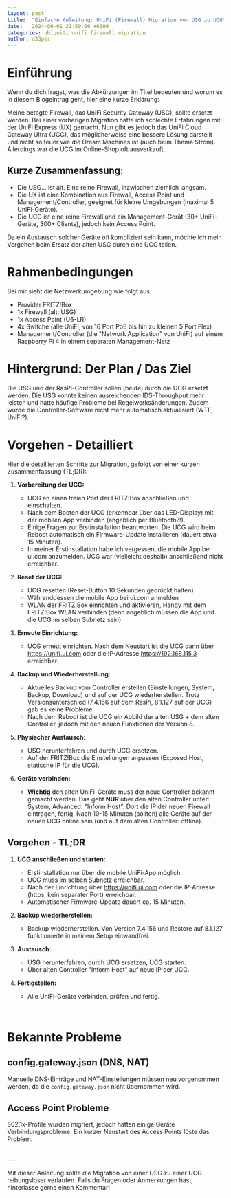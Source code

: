 ```yaml
---
layout: post
title:  "Einfache Anleitung: UniFi (Firewall) Migration von USG zu UCG"
date:   2024-06-01 21:59:00 +0200
categories: ubiquiti unifi firewall migration
author: d33pjs
---
```


# Einführung

Wenn du dich fragst, was die Abkürzungen im Titel bedeuten und worum es in diesem Blogeintrag geht, hier eine kurze Erklärung:

Meine betagte Firewall, das UniFi Security Gateway (USG), sollte ersetzt werden. Bei einer vorherigen Migration hatte ich schlechte Erfahrungen mit der UniFi Express (UX) gemacht. Nun gibt es jedoch das UniFi Cloud Gateway Ultra (UCG), das möglicherweise eine bessere Lösung darstellt und nicht so teuer wie die Dream Machines ist (auch beim Thema Strom). Allerdings war die UCG im Online-Shop oft ausverkauft.

## Kurze Zusammenfassung:
- Die USG... ist alt. Eine reine Firewall, inzwischen ziemlich langsam.
- Die UX ist eine Kombination aus Firewall, Access Point und Management/Controller, geeignet für kleine Umgebungen (maximal 5 UniFi-Geräte).
- Die UCG ist eine reine Firewall und ein Management-Gerät (30+ UniFi-Geräte, 300+ Clients), jedoch kein Access Point.

Da ein Austausch solcher Geräte oft kompliziert sein kann, möchte ich mein Vorgehen beim Ersatz der alten USG durch eine UCG teilen.

# Rahmenbedingungen

Bei mir sieht die Netzwerkumgebung wie folgt aus:
- Provider FRITZ!Box
- 1x Firewall (alt: USG)
- 1x Access Point (U6-LR)
- 4x Switche (alle UniFi, von 16 Port PoE bis hin zu kleinen 5 Port Flex)
- Management/Controller (die "Network Application" von UniFi) auf einem Raspberry Pi 4 in einem separaten Management-Netz

# Hintergrund: Der Plan / Das Ziel
Die USG und der RasPi-Controller sollen (beide) durch die UCG ersetzt werden. Die USG konnte keinen ausreichenden IDS-Throughput mehr leisten und hatte häufige Probleme bei Regelwerksänderungen. Zudem wurde die Controller-Software nicht mehr automatisch aktualisiert (WTF, UniFI?).

# Vorgehen - Detailliert

Hier die detaillierten Schritte zur Migration, gefolgt von einer kurzen Zusammenfassung (TL;DR):

1. **Vorbereitung der UCG:**
   - UCG an einen freien Port der FRITZ!Box anschließen und einschalten.
   - Nach dem Booten der UCG (erkennbar über das LED-Display) mit der mobilen App verbinden (angeblich per Bluetooth?!).
   - Einige Fragen zur Erstinstallation beantworten. Die UCG wird beim Reboot automatisch ein Firmware-Update installieren (dauert etwa 15 Minuten).
   - In meiner Erstinstallation habe ich vergessen, die mobile App bei ui.com anzumelden. UCG war (vielleicht deshalb) anschließend nicht erreichbar.

2. **Reset der UCG:**
   - UCG resetten (Reset-Button 10 Sekunden gedrückt halten)
   - Währenddessen die mobile App bei ui.com anmelden
   - WLAN der FRITZ!Box einrichten und aktivieren, Handy mit dem FRITZ!Box WLAN verbinden (denn angeblich müssen die App und die UCG im selben Subnetz sein)

3. **Erneute Einrichtung:**
   - UCG erneut einrichten. Nach dem Neustart ist die UCG dann über https://unifi.ui.com oder die IP-Adresse https://192.168.115.3 erreichbar.

4. **Backup und Wiederherstellung:**
   - Aktuelles Backup vom Controller erstellen (Einstellungen, System, Backup, Download) und auf der UCG wiederherstellen. Trotz Versionsunterschied (7.4.156 auf dem RasPi, 8.1.127 auf der UCG) gab es keine Probleme.
   - Nach dem Reboot ist die UCG ein Abbild der alten USG + dem alten Controller, jedoch mit den neuen Funktionen der Version 8.

5. **Physischer Austausch:**
   - USG herunterfahren und durch UCG ersetzen.
   - Auf der FRITZ!Box die Einstellungen anpassen (Exposed Host, statische IP für die UCG).
   
6. **Geräte verbinden:**
   - **Wichtig** den alten UniFi-Geräte muss der neue Controller bekannt gemacht werden. Das geht **NUR** über den alten Controller unter: System, Advanced: "Inform Host". Dort die IP der neuen Firewall eintragen, fertig. Nach 10-15 Minuten (sollten) alle Geräte auf der neuen UCG online sein (und auf dem alten Controller: offline).

## Vorgehen - TL;DR

1. **UCG anschließen und starten:**
   - Erstinstallation nur über die mobile UniFi-App möglich.
   - UCG muss im selben Subnetz erreichbar.
   - Nach der Einrichtung über https://unifi.ui.com oder die IP-Adresse (https, kein separater Port) erreichbar.
   - Automatischer Firmware-Update dauert ca. 15 Minuten.

2. **Backup wiederherstellen:**
   - Backup wiederherstellen. Von Version 7.4.156 und Restore auf 8.1.127 funktionierte in meinem Setup einwandfrei.

3. **Austausch:**
   - USG herunterfahren, durch UCG ersetzen, UCG starten.
   - Über alten Controller "Inform Host" auf neue IP der UCG.

4. **Fertigstellen:**
   - Alle UniFi-Geräte verbinden, prüfen und fertig.

<br>

# Bekannte Probleme
## config.gateway.json (DNS, NAT)
Manuelle DNS-Einträge und NAT-Einstellungen müssen neu vorgenommen werden, da die `config.gateway.json` nicht übernommen wird.

## Access Point Probleme
802.1x-Profile wurden migriert, jedoch hatten einige Geräte Verbindungsprobleme. Ein kurzer Neustart des Access Points löste das Problem.

<br>
---
<br>

Mit dieser Anleitung sollte die Migration von einer USG zu einer UCG reibungsloser verlaufen. Falls du Fragen oder Anmerkungen hast, hinterlasse gerne einen Kommentar!